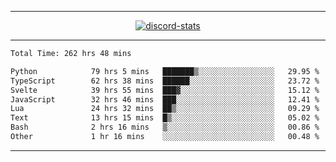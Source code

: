<a href="https://www.github.com/ripavoid" target="_blank" rel="noreferrer">

-------

<div align='center'>
    <a href='https://discordapp.com/users/825178146797518881'>
        <img align='center' alt='discord-stats' src='https://api.discord-status.me/825178146797518881?nitro&boost=4&gradient=%231e0b1a%2C%23000000%2C%23000000%2C%23160316'></img>
    </a>
</div>

-------

<!--START_SECTION:waka-->

```txt
Total Time: 262 hrs 48 mins

Python            79 hrs 5 mins   ███████▒░░░░░░░░░░░░░░░░░   29.95 %
TypeScript        62 hrs 38 mins  ██████░░░░░░░░░░░░░░░░░░░   23.72 %
Svelte            39 hrs 55 mins  ███▓░░░░░░░░░░░░░░░░░░░░░   15.12 %
JavaScript        32 hrs 46 mins  ███░░░░░░░░░░░░░░░░░░░░░░   12.41 %
Lua               24 hrs 32 mins  ██▒░░░░░░░░░░░░░░░░░░░░░░   09.29 %
Text              13 hrs 15 mins  █▒░░░░░░░░░░░░░░░░░░░░░░░   05.02 %
Bash              2 hrs 16 mins   ▒░░░░░░░░░░░░░░░░░░░░░░░░   00.86 %
Other             1 hr 16 mins    ░░░░░░░░░░░░░░░░░░░░░░░░░   00.48 %
```

<!--END_SECTION:waka-->

-------
